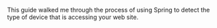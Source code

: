 This guide walked me through the process of using Spring to detect the type of device that is accessing your web site.


